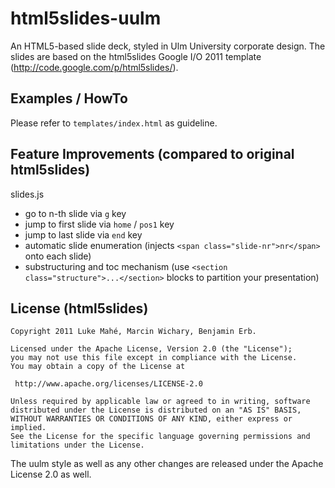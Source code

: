 # html5slides-uulm

An HTML5-based slide deck, styled in Ulm University corporate design. The slides are based on the html5slides Google I/O 2011 template (http://code.google.com/p/html5slides/).

## Examples / HowTo

Please refer to `templates/index.html` as guideline.

## Feature Improvements  (compared to original html5slides)

slides.js

- go to n-th slide via `g` key
- jump to first slide via `home` / `pos1` key
- jump to last slide via `end` key
- automatic slide enumeration (injects `<span class="slide-nr">nr</span>` onto each slide)
- substructuring and toc mechanism (use `<section
  class="structure">...</section>` blocks to partition your
  presentation)

## License (html5slides)

	Copyright 2011 Luke Mahé, Marcin Wichary, Benjamin Erb. 

	Licensed under the Apache License, Version 2.0 (the "License");
	you may not use this file except in compliance with the License.
	You may obtain a copy of the License at

	 http://www.apache.org/licenses/LICENSE-2.0

	Unless required by applicable law or agreed to in writing, software
	distributed under the License is distributed on an "AS IS" BASIS,
	WITHOUT WARRANTIES OR CONDITIONS OF ANY KIND, either express or implied.
	See the License for the specific language governing permissions and
	limitations under the License.

The uulm style as well as any other changes are released under the Apache License 2.0 as well. 
